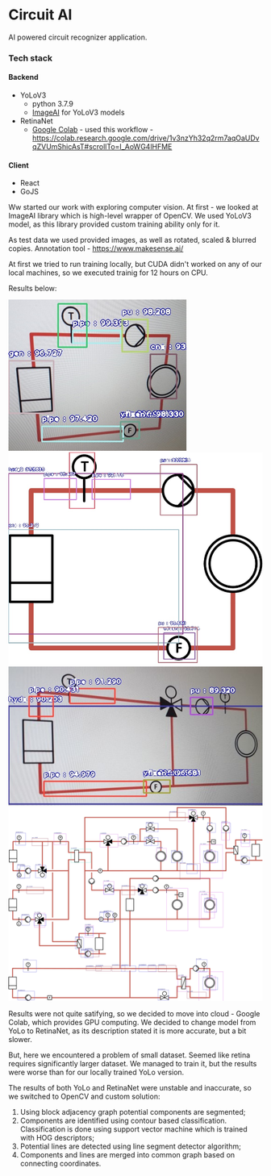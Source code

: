 # Circuit AI 

AI powered circuit recognizer application. 

### Tech stack

#### Backend

- YoLoV3
  - python 3.7.9
  - [ImageAI](https://github.com/OlafenwaMoses/ImageAIDocumentation) for YoLoV3 models
- RetinaNet
  - [Google Colab](https://colab.research.google.com) - used this workflow - https://colab.research.google.com/drive/1v3nzYh32q2rm7aqOaUDvqZVUmShicAsT#scrollTo=I_AoWG4lHFME

#### Client

- React
- GoJS

Ww started our work with exploring computer vision. At first - we looked at ImageAI library which is high-level wrapper of OpenCV. We used YoLoV3 model, as this library provided custom training ability only for it.

As test data we used provided images, as well as rotated, scaled & blurred copies. Annotation tool - https://www.makesense.ai/

At first we tried to run training locally, but CUDA didn't worked on any of our local machines, so we executed trainig for 12 hours on CPU.

Results below:

![](https://github.com/Makapoh54/hackzurich-2020/blob/master/assets/ex0_pic-detected.jpg)
![](https://github.com/Makapoh54/hackzurich-2020/blob/master/assets/ex0-detected.jpg)
![](https://github.com/Makapoh54/hackzurich-2020/blob/master/assets/ex1_pic-detected.jpg)
![](https://github.com/Makapoh54/hackzurich-2020/blob/master/assets/ex4-detected.jpg)


Results were not quite satifying, so we decided to move into cloud - Google Colab, which provides GPU computing. We decided to change model from YoLo to RetinaNet, as its description stated it is more accurate, but a bit slower.

But, here we encountered a problem of small dataset. Seemed like retina requires significantly larger dataset. We managed to train it, but the results were worse than for our locally trained YoLo version.

The results of both YoLo and RetinaNet were unstable and inaccurate, so we switched to OpenCV and custom solution: 

1) Using block adjacency graph potential components are segmented;
2) Components are identified using contour based classification. Classification is done using support vector machine which is trained with HOG descriptors;
3) Potential lines are detected using line segment detector algorithm;
4) Components and lines are merged into common graph based on connecting coordinates.